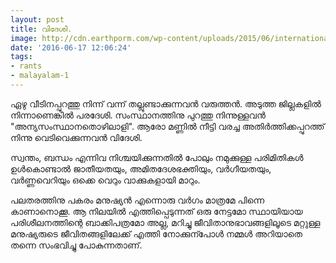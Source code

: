 ```yaml
---
layout: post
title: വിദേശി.
image: http://cdn.earthporm.com/wp-content/uploads/2015/06/international-borders-11-1.jpg
date: '2016-06-17 12:06:24'
tags:
- rants
- malayalam-1
---
```


ഏഴു വീടിനപ്പുറത്തു നിന്ന് വന്ന് തല്ലുണ്ടാക്കുന്നവൻ വരുത്തൻ. അടുത്ത ജില്ലകളിൽ നിന്നാണെങ്കിൽ പരദേശി. സംസ്ഥാനത്തിനു പുറത്തു നിന്നുള്ളവൻ "അന്യസംസ്ഥാനതൊഴിലാളി". ആരോ മണ്ണിൽ നീട്ടി വരച്ച അതിർത്തിക്കപ്പുറത്ത് നിന്നു വെടിവെക്കുന്നവൻ വിദേശി.

സ്വന്തം, ബന്ധം എന്നിവ നിശ്ചയിക്കുന്നതിൽ പോലും നമുക്കുള്ള പരിമിതികൾ ഉൾകൊണ്ടാൽ ജാതീയതയും, അമിതദേശഭക്തിയും, വർഗീയതയും, വർണ്ണവെറിയും ഒക്കെ വെറും വാക്കുകളായി മാറും.

പലതരത്തിനു പകരം മനുഷ്യൻ എന്നൊരു വർഗം മാത്രമേ പിന്നെ കാണാനൊക്കൂ. ആ നിലയിൽ എത്തിപ്പെടുന്നത് ഒരു നേട്ടമോ സ്ഥായിയായ പരിശീലനത്തിന്റെ ബാക്കിപത്രമോ അല്ല, മറിച്ചു ജീവിതാനുഭാവങ്ങളിലൂടെ മറ്റുള്ള മനുഷ്യരുടെ ജീവിതങ്ങളിലേക്ക് എത്തി നോക്കുന്പോൾ നമ്മൾ അറിയാതെ തന്നെ സംഭവിച്ചു പോകുന്നതാണ്.